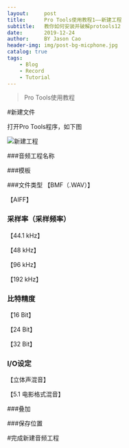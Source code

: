 ```yaml
---
layout:     post
title:      Pro Tools使用教程1——新建工程
subtitle:   教你如何安装并破解protools12
date:       2019-12-24
author:     BY Jason Cao
header-img: img/post-bg-micphone.jpg
catalog: true
tags:
    - Blog
    - Record
    - Tutorial
---
```


> Pro Tools使用教程

#新建文件

打开Pro Tools程序，如下图

![新建工程](http://m.qpic.cn/psc?/V10DFE6N3uScTK/2aGbA7qLSN6GeC6g0ZsuRSjgG4VX8lgHhXNVSO7BDmTPFVBfOOBdBsJxY7YAOqEf4DKDEKWrUaCRd8.eWZVf0W0wp1kPvBcLhfCyqX*opk0!/b&bo=3gKXAgAAAAADB2s!&rf=viewer_4)

###音频工程名称

###模板

###文件类型
【BMF（.WAV）】

【AIFF】

### 采样率（采样频率）
【44.1 kHz】

【48 kHz】

【96 kHz】

【192 kHz】

### 比特精度
【16 Bit】

【24 Bit】

【32 Bit】

### I/O设定
【立体声混音】

【5.1 电影格式混音】

###叠加

###保存位置

#完成新建音频工程